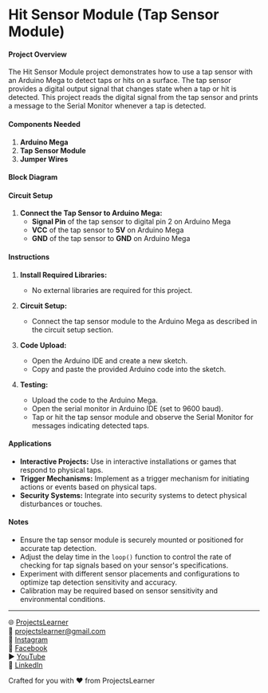# Hit Sensor Module (Tap Sensor Module)

#### Project Overview

The Hit Sensor Module project demonstrates how to use a tap sensor with an Arduino Mega to detect taps or hits on a surface. The tap sensor provides a digital output signal that changes state when a tap or hit is detected. This project reads the digital signal from the tap sensor and prints a message to the Serial Monitor whenever a tap is detected.

#### Components Needed

1. **Arduino Mega**
2. **Tap Sensor Module**
3. **Jumper Wires**

#### Block Diagram


#### Circuit Setup

1. **Connect the Tap Sensor to Arduino Mega:**
   - **Signal Pin** of the tap sensor to digital pin 2 on Arduino Mega
   - **VCC** of the tap sensor to **5V** on Arduino Mega
   - **GND** of the tap sensor to **GND** on Arduino Mega

#### Instructions

1. **Install Required Libraries:**
   - No external libraries are required for this project.

2. **Circuit Setup:**
   - Connect the tap sensor module to the Arduino Mega as described in the circuit setup section.

3. **Code Upload:**
   - Open the Arduino IDE and create a new sketch.
   - Copy and paste the provided Arduino code into the sketch.

4. **Testing:**
   - Upload the code to the Arduino Mega.
   - Open the serial monitor in Arduino IDE (set to 9600 baud).
   - Tap or hit the tap sensor module and observe the Serial Monitor for messages indicating detected taps.

#### Applications

- **Interactive Projects:** Use in interactive installations or games that respond to physical taps.
- **Trigger Mechanisms:** Implement as a trigger mechanism for initiating actions or events based on physical taps.
- **Security Systems:** Integrate into security systems to detect physical disturbances or touches.

#### Notes

- Ensure the tap sensor module is securely mounted or positioned for accurate tap detection.
- Adjust the delay time in the `loop()` function to control the rate of checking for tap signals based on your sensor's specifications.
- Experiment with different sensor placements and configurations to optimize tap detection sensitivity and accuracy.
- Calibration may be required based on sensor sensitivity and environmental conditions.

---

🌐 [ProjectsLearner](https://projectslearner.com/learn/arduino-mega-hit-sensor-module-tap-sensor-module)  
📧 [projectslearner@gmail.com](mailto:projectslearner@gmail.com)  
📸 [Instagram](https://www.instagram.com/projectslearner/)  
📘 [Facebook](https://www.facebook.com/projectslearner)  
▶️ [YouTube](https://www.youtube.com/@ProjectsLearner)  
📘 [LinkedIn](https://www.linkedin.com/in/projectslearner)  

Crafted for you with ❤️ from ProjectsLearner